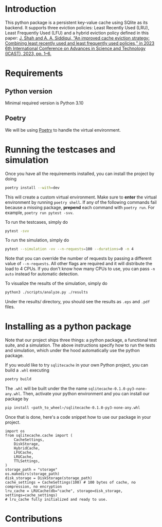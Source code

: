 # Introduction

This python package is a persistent key-value cache
using SQlite as its backend. It supports three eviction
policies: Least Recently Used (LRU), Least Frequently Used (LFU)
and a hybrid eviction policy defined in this
paper: [J. Shah and A. A. Siddiqui, “An improved cache eviction
strategy: Combining least recently used and least frequently used
policies,” in 2023 6th International Conference on Advances in
Science and Technology (ICAST), 2023, pp. 1–6.](https://ieeexplore.ieee.org/document/10454976)

# Requirements

## Python version
Minimal required version is Python 3.10

## Poetry
We will be using [Poetry](https://python-poetry.org/docs/#installation) to handle
the virtual environment.

# Running the testcases and simulation

Once you have all the requirements installed, you can install the project
by doing

```bash
poetry install --with=dev
```

This will create a custom virtual environment. Make sure to **enter**
the virtual environment by running `poetry shell`. If any of
the following commands fail because a missing package, **prepend**
each command with `poetry run`. For example, `poetry run pytest -svv`.

To run the testcases,
simply do

```bash
pytest -svv
```

To run the simulation, simply do
```bash
pytest --simulation -vv --n-requests=100 --durations=0 -n 4
```
Note that you can override the number of requests by passing a different value
of `--n-requests`. All other flags are required and it will distribute
the load to 4 CPUs. If you don't know how many CPUs to use, you can pass
`-n auto` instead for automatic detection.

To visualize the results of the simulation, simply do
```bash
python3 ./scripts/analyze.py ./results
```

Under the results/ directory, you should see the results
as `.eps` and `.pdf` files.

# Installing as a python package
Note that our project ships three things: a python package,
a functional test suite, and a simulation. The above instructions
specify how to run the tests and simulation, which under the
hood automatically use the python package.

If you would like to try `sqlitecache` in your own Python project,
you can build a `.whl` executing

```bash
poetry build
```

The `.whl` will be built under the the name `sqlitecache-0.1.0-py3-none-any.whl`.
Then, activate your python environment and you can install our package
by

```bash
pip install <path_to_wheel>/sqlitecache-0.1.0-py3-none-any.whl
```

Once that is done, here's a code snippet how to use our package in your project.

```python3
import os
from sqlitecache.cache import (
    CacheSettings,
    DiskStorage,
    HybridCache,
    LFUCache,
    LRUCache,
    TTLSettings,
)
storage_path = "storage"
os.makedirs(storage_path)
disk_storage = DiskStorage(storage_path)
cache_settings = CacheSettings(100) # 100 bytes of cache, no compression, no encryption
lru_cache = LRUCache(db="cache", storage=disk_storage, settings=cache_settings)
# lru_cache fully initialized and ready to use.
```

# Contributions
